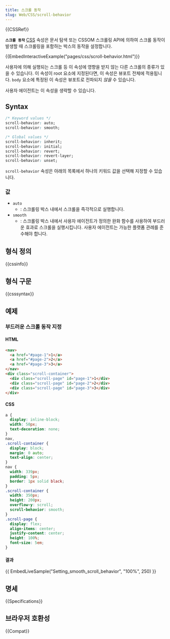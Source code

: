 ```yaml
---
title: 스크롤 동작
slug: Web/CSS/scroll-behavior
---
```


{{CSSRef}}

**`스크롤 동작`** [CSS](/ko/docs/Web/CSS) 속성은 문서 탐색 또는 CSSOM 스크롤링 API에 의하여 스크롤 동작이 발생할 때 스크롤링을 포함하는 박스의 동작을 설정합니다.

{{EmbedInteractiveExample("pages/css/scroll-behavior.html")}}

사용자에 의해 실행되는 스크롤 등 이 속성에 영향을 받지 않는 다른 스크롤의 종류가 있을 수 있습니다. 이 속성이 root 요소에 지정된다면, 이 속성은 뷰포트 전체에 적용됩니다. `body` 요소에 특정된 이 속성은 뷰포트로 전파되지 _않을_ 수 있습니다.

사용자 에이전트는 이 속성을 생략할 수 있습니다.

## Syntax

```css
/* Keyword values */
scroll-behavior: auto;
scroll-behavior: smooth;

/* Global values */
scroll-behavior: inherit;
scroll-behavior: initial;
scroll-behavior: revert;
scroll-behavior: revert-layer;
scroll-behavior: unset;
```

`scroll-behavior` 속성은 아래의 목록에서 하나의 키워드 값을 선택해 지정할 수 있습니다.

### 값

- `auto`
  - : 스크롤링 박스 내에서 스크롤을 즉각적으로 실행합니다.
- `smooth`
  - : 스크롤링 박스 내에서 사용자 에이전트가 정의한 완화 함수를 사용하여 부드러운 효과로 스크롤을 실행시킵니다. 사용자 에이전트는 가능한 플랫폼 관례를 준수해야 합니다.

## 형식 정의

{{cssinfo}}

## 형식 구문

{{csssyntax}}

## 예제

### 부드러운 스크롤 동작 지정

#### HTML

```html
<nav>
  <a href="#page-1">1</a>
  <a href="#page-2">2</a>
  <a href="#page-3">3</a>
</nav>
<div class="scroll-container">
  <div class="scroll-page" id="page-1">1</div>
  <div class="scroll-page" id="page-2">2</div>
  <div class="scroll-page" id="page-3">3</div>
</div>
```

#### CSS

```css
a {
  display: inline-block;
  width: 50px;
  text-decoration: none;
}
nav,
.scroll-container {
  display: block;
  margin: 0 auto;
  text-align: center;
}
nav {
  width: 339px;
  padding: 5px;
  border: 1px solid black;
}
.scroll-container {
  width: 350px;
  height: 200px;
  overflow-y: scroll;
  scroll-behavior: smooth;
}
.scroll-page {
  display: flex;
  align-items: center;
  justify-content: center;
  height: 100%;
  font-size: 5em;
}
```

#### 결과

{{ EmbedLiveSample("Setting_smooth_scroll_behavior", "100%", 250) }}

## 명세

{{Specifications}}

## 브라우저 호환성

{{Compat}}

